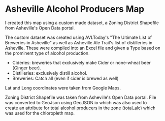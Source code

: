 # Asheville Alcohol Producers Map

I created this map using a custom made dataset, a Zoning District Shapefile from Asheville's Open Data portal. 

The custom dataset was created using AVLToday's "The Ultimate List of Breweries in Asheville" as well as Asheville Ale Trail's list of distilleries in Asheville. These were compiled into an Excel file and given a Type based on the prominent type of alcohol production. 
- Cideries: breweries that exclusively make Cider or none-wheat beer (Ginger beer).
- Distilleries: exclusively distill alcohol.
- Breweries: Catch all (even if cider is brewed as well)


Lat and Long coordinates were taken from Google Maps. 

Zoning District Shapefile was taken from Asheville's Open Data portal. File was converted to GeoJson using GeoJSON.io which was also used to create an attribute for total alcohol producers in the zone (total_alc) which was used for the chloropleth map.

